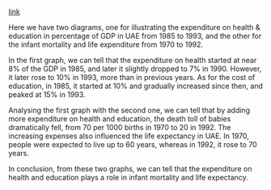 [link](https://www.english-exam.org/IELTS/academic_writing_samples_task_1/113/)

Here we have two diagrams, one for illustrating the expenditure on health & education in percentage of GDP in UAE from 1985 to 1993, and the other for the infant mortality and life expenditure from 1970 to 1992.

In the first graph, we can tell that the expenditure on health started at near 8% of the GDP in 1985, and later it slightly dropped to 7% in 1990. However, it later rose to 10% in 1993, more than in previous years. As for the cost of education, in 1985, it started at 10% and gradually increased since then, and peaked at 15% in 1993.

Analysing the first graph with the second one, we can tell that by adding more expenditure on health and education, the death toll of babies dramatically fell, from 70 per 1000 births in 1970 to 20 in 1992. The increasing expenses also influenced the life expectancy in UAE. In 1970, people were expected to live up to 60 years, whereas in 1992, it rose to 70 years.

In conclusion, from these two graphs, we can tell that the expenditure on health and education plays a role in infant mortality and life expectancy.